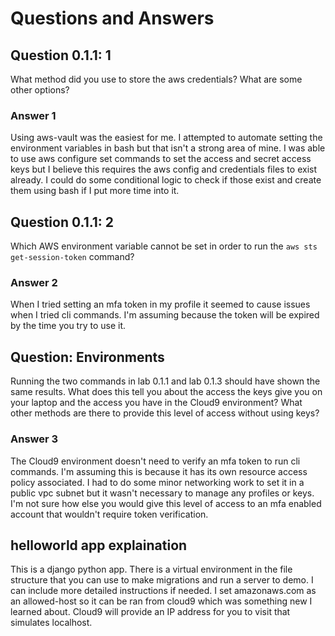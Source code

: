 # Questions and Answers
## Question 0.1.1: 1

What method did you use to store the aws credentials?  What are some other options?

### Answer 1
Using aws-vault was the easiest for me. I attempted to automate setting the environment variables in bash but that isn't a strong area of mine.
I was able to use aws configure set commands to set the access and secret access keys but I believe this requires the aws config and credentials files to exist already.
I could do some conditional logic to check if those exist and create them using bash if I put more time into it.

## Question 0.1.1: 2

Which AWS environment variable cannot be set in order to run the
`aws sts get-session-token` command?

### Answer 2
When I tried setting an mfa token in my profile it seemed to cause issues when I tried cli commands. I'm assuming because the token will be expired by the time you try to use it.

## Question: Environments
Running the two commands in lab 0.1.1 and lab 0.1.3 should have shown the same results.
What does this tell you about the access the keys give you on your laptop and the access you have in the Cloud9 environment?
What other methods are there to provide this level of access without using keys?

### Answer 3
The Cloud9 environment doesn't need to verify an mfa token to run cli commands. I'm assuming this is because it has its own resource access policy associated.
I had to do some minor networking work to set it in a public vpc subnet but it wasn't necessary to manage any profiles or keys.
I'm not sure how else you would give this level of access to an mfa enabled account that wouldn't require token verification.

## helloworld app explaination
This is a django python app. There is a virtual environment in the file structure that you can use to make migrations and run a server to demo.
I can include more detailed instructions if needed. I set amazonaws.com as an allowed-host so it can be ran from cloud9 which was something new I learned about.
Cloud9 will provide an IP address for you to visit that simulates localhost.